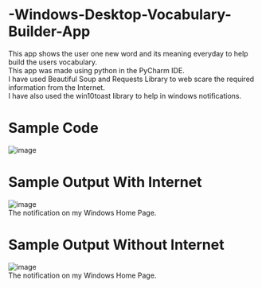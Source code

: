 # -Windows-Desktop-Vocabulary-Builder-App
This app shows the user one new word and its meaning everyday to help build the users vocabulary. <br />
This app was made using python in the PyCharm IDE.<br />
I have used Beautiful Soup and Requests Library to web scare the required information from the Internet.<br />
I have also used the win10toast library to help in windows notifications.<br />
# Sample Code
![image](https://user-images.githubusercontent.com/85218416/131511274-1e1b9b12-b5b7-4219-8d1f-25eb8978b8df.png)

# Sample Output With Internet
![image](https://user-images.githubusercontent.com/85218416/131508924-6d2b4900-87a9-4934-a75e-f7078862dc08.png)<br />
The notification on my Windows Home Page. <br />
# Sample Output Without Internet
![image](https://user-images.githubusercontent.com/85218416/131509519-f5027c36-e5c1-419a-972c-c6e02c4a380a.png) <br />
The notification on my Windows Home Page. <br />


